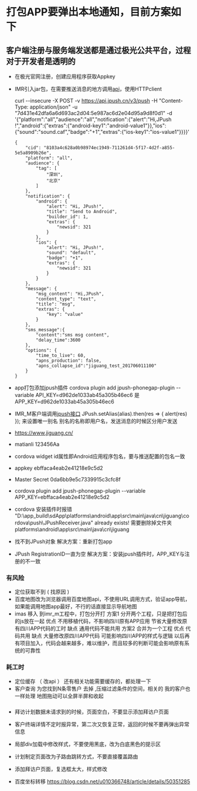 # 打包APP要弹出本地通知，目前方案如下

##	客户端注册与服务端发送都是通过极光公共平台，过程对于开发者是透明的

- 在极光官网注册，创建应用程序获取Appkey
- IMR引入jar包，在需要推送消息的地方调用[api](https://docs.jiguang.cn/jpush/server/push/rest_api_v3_push/)，使用HTTPclient

	curl --insecure -X POST -v https://api.jpush.cn/v3/push -H "Content-Type: application/json" -u "7d431e42dfa6a6d693ac2d04:5e987ac6d2e04d95a9d8f0d1" -d '{"platform":"all","audience":"all","notification":{"alert":"Hi,JPush !","android":{"extras":{"android-key1":"android-value1"}},"ios":{"sound":"sound.caf","badge":"+1","extras":{"ios-key1":"ios-value1"}}}}'

	```
	{
		"cid": "8103a4c628a0b98974ec1949-711261d4-5f17-4d2f-a855-5e5a8909b26e",
		"platform": "all",
		"audience": {
			"tag": [
				"深圳",
				"北京"
			]
		},
		"notification": {
			"android": {
				"alert": "Hi, JPush!",
				"title": "Send to Android",
				"builder_id": 1,
				"extras": {
					"newsid": 321
				}
			},
			"ios": {
				"alert": "Hi, JPush!",
				"sound": "default",
				"badge": "+1",
				"extras": {
					"newsid": 321
				}
			}
		},
		"message": {
			"msg_content": "Hi,JPush",
			"content_type": "text",
			"title": "msg",
			"extras": {
				"key": "value"
			}
		},
		"sms_message":{
			"content":"sms msg content",
			"delay_time":3600
		},
		"options": {
			"time_to_live": 60,
			"apns_production": false,
			"apns_collapse_id":"jiguang_test_201706011100"
		}
	}

	```
- app打包添加jpush插件 cordova plugin add jpush-phonegap-plugin --variable API_KEY=d962de1033ab45a305b46ec6 是 APP_KEY=d962de1033ab45a305b46ec6
- IMR_M客户端调用[jpush接口](https://github.com/zjcboy/ionic2-jpush-demo) JPush.setAlias(alias).then(res => { alert(res) }); 来设置唯一别名
	别名的名称即用户名，发送消息的时候区分用户发送

- https://www.jiguang.cn/
- matianli 123456Aa
- cordova widget id属性即Android应用程序包名，要与推送配置的包名一致

- appkey ebffaca4eab2e41218e9c5d2
- Master Secret 0da6bb9e5c7339915c3cfc8f

- cordova plugin add jpush-phonegap-plugin --variable APP_KEY=ebffaca4eab2e41218e9c5d2

- cordova 安装插件时报错 "D:\app_build\sdApp\platforms\android\app\src\main\java\cn\jiguang\cordova\push\JPushReceiver.java" already exists! 需要删除掉文件夹 platforms\android\app\src\main\java\cn\jiguang
- 找不到JPush对象 解决方案：重新打包app
- JPush RegistrationID一直为空 解决方案：安装jpush插件时，APP_KEY与注册的不一致

### 有风险
- 定位获取不到 ( 找原因 )
- 百度地图改为浏览器调用百度地图api，不使用URL调用方式，验证app导航，如果能调用地图app最好，不行的话直接显示导航地图
- imas 移入 到imr_m工程中，打包分开打
	方案1 分开两个工程，只是把打包后的js放在一起
		优点 
			不用移植代码，不影响四川原有APP应用
			节省大量修改原有四川APP代码的工时
		缺点
			通用代码不能共用
	方案2 合并为一个工程
		优点
			代码共用
		缺点
			大量修改原四川APP代码
			可能影响四川APP的样式与逻辑
			以后再有项目加入，代码会越来越多，难以维护，而且较多的判断可能会影响原有系统的可靠性

### 耗工时
- 定位缓存 （ 改api ） 还有相关功能需要缓存的，都处理一下
- 客户查询 为您找到N条零售户 去掉 ,压缩过滤条件的空间，相关的 我的客户也一样处理 地图拖动可以全屏半屏和收起

### 
- 拜访计划数据未请求到的时候，页面空白，不要显示添加拜访户页面
- 客户终端详情不定时报异常，第二次又恢复正常，返回的时候不要再弹出异常信息
- 局部div加载中修改样式，不要使用黑底，改为白底黑色的提示区
- 计划制定页面改为子路由跳转方式，不要直接覆盖路由
- 添加拜访户页面，复选框太大，样式修改


- 百度坐标转移 https://blog.csdn.net/u010366748/article/details/50351285